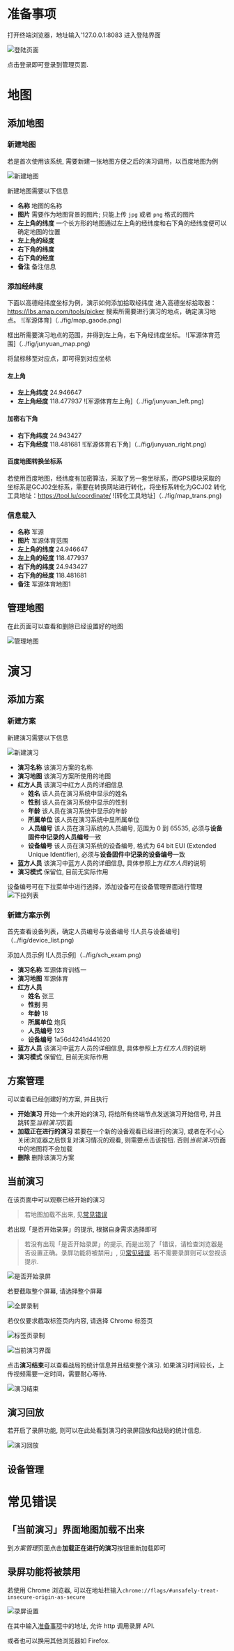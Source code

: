 # 准备事项
打开终端浏览器，地址输入'127.0.0.1:8083 进入登陆界面

![登陆页面](../fig/login.png)

点击登录即可登录到管理页面. 

# 地图
## 添加地图
### 新建地图
若是首次使用该系统, 需要新建一张地图方便之后的演习调用，以百度地图为例

![新建地图](../fig/new_map.png)

新建地图需要以下信息

- **名称** 地图的名称
- **图片** 需要作为地图背景的图片; 只能上传 `jpg` 或者 `png` 格式的图片
- **左上角的纬度** 一个长方形的地图通过左上角的经纬度和右下角的经纬度便可以确定地图的位置
- **左上角的经度** 
- **右下角的纬度** 
- **右下角的经度** 
- **备注** 备注信息

### 添加经纬度
下面以高德经纬度坐标为例，演示如何添加拾取经纬度
进入高德坐标拾取器：https://lbs.amap.com/tools/picker
搜索所需要进行演习的地点，确定演习地点。
![军源体育]（../fig/map_gaode.png)

框出所需要演习地点的范围，并得到左上角，右下角经纬度坐标。
![军源体育范围]（../fig/junyuan_map.png)

将鼠标移至对应点，即可得到对应坐标
#### 左上角
- **左上角纬度** 24.946647
- **左上角经度** 118.477937
![军源体育左上角]（../fig/junyuan_left.png)

#### 加密右下角
- **右下角纬度** 24.943427
- **右下角经度** 118.481681
![军源体育右下角]（../fig/junyuan_right.png)

#### 百度地图转换坐标系
若使用百度地图，经纬度有加密算法，采取了另一套坐标系，而GPS模块采取的坐标系是GCJ02坐标系，需要在转换网站进行转化，将坐标系转化为GCJ02
转化工具地址：https://tool.lu/coordinate/
![转化工具地址]（../fig/map_trans.png)

### 信息载入
- **名称** 军源
- **图片** 军源体育范围
- **左上角的纬度** 24.946647
- **左上角的经度** 118.477937
- **右下角的纬度** 24.943427
- **右下角的经度** 118.481681
- **备注** 军源体育地图1


## 管理地图
在此页面可以查看和删除已经设置好的地图

![管理地图](../fig/map_man.png)


# 演习
## 添加方案
### 新建方案
新建演习需要以下信息

![新建演习](../fig/new_train_sch.png)

- **演习名称** 该演习方案的名称
- **演习地图** 该演习方案所使用的地图
- **红方人员** 该演习中红方人员的详细信息
  - **姓名** 该人员在演习系统中显示的姓名
  - **性别** 该人员在演习系统中显示的性别
  - **年龄** 该人员在演习系统中显示的年龄
  - **所属单位** 该人员在演习系统中显所属单位
  - **人员编号** 该人员在演习系统的人员编号, 范围为 0 到 65535, 必须与**设备固件中记录的人员编号**一致
  - **设备编号** 该人员在演习系统的设备编号, 格式为 64 bit EUI (Extended Unique Identifier), 必须与**设备固件中记录的设备编号**一致
- **蓝方人员** 该演习中蓝方人员的详细信息, 具体参照上方*红方人员*的说明
- **演习模式** 保留位, 目前无实际作用

设备编号可在下拉菜单中进行选择，添加设备可在设备管理界面进行管理
![下拉列表](../fig/device_chose.png)

### 新建方案示例
首先查看设备列表，确定人员编号与设备编号
![人员与设备编号]（../fig/device_list.png)

添加人员示例
![人员示例]（../fig/sch_exam.png)
- **演习名称** 军源体育训练一
- **演习地图** 军源体育
- **红方人员** 
  - **姓名** 张三
  - **性别** 男
  - **年龄** 18
  - **所属单位** 炮兵
  - **人员编号** 123
  - **设备编号** 1a56d4241d441620
- **蓝方人员** 该演习中蓝方人员的详细信息, 具体参照上方*红方人员*的说明
- **演习模式** 保留位, 目前无实际作用


## 方案管理
可以查看已经创建好的方案, 并且执行

- **开始演习** 开始一个未开始的演习, 将给所有终端节点发送演习开始信号, 并且跳转至*当前演习*页面
- **加载正在进行的演习** 若要在一个新的设备观看已经进行的演习, 或者在不小心关闭浏览器之后恢复对演习情况的观看, 则需要点击该按钮. 否则*当前演习*页面中的地图将不会加载
- **删除** 删除该演习方案

## 当前演习
在该页面中可以观察已经开始的演习

> 若地图加载不出来, 见[常见错误](#常见错误)

若出现「是否开始录屏」的提示, 根据自身需求选择即可

> 若没有出现「是否开始录屏」的提示, 而是出现了「错误，请检查浏览器是否设置正确。录屏功能将被禁用」, 见[常见错误](#常见错误). 若不需要录屏则可以忽视该提示. 

![是否开始录屏](../fig/if_record.png)

若要截取整个屏幕, 请选择整个屏幕

![全屏录制](../fig/what_to_record.png)

若仅仅要求截取标签页内内容, 请选择 Chrome 标签页

![标签页录制](../fig/what_to_record_tab.png)

![当前演习界面](../fig/view.png)

点击**演习结束**可以查看战局的统计信息并且结束整个演习. 如果演习时间较长，上传视频需要一定时间，需要耐心等待. 

![演习结束](../fig/end_training.png)


## 演习回放
若开启了录屏功能, 则可以在此处看到演习的录屏回放和战局的统计信息. 

![演习回放](../fig/record_his.png)


## 设备管理

# 常见错误

## 「当前演习」界面地图加载不出来
到*方案管理*页面点击**加载正在进行的演习**按钮重新加载即可

## 录屏功能将被禁用
若使用 Chrome 浏览器, 可以在地址栏输入`chrome://flags/#unsafely-treat-insecure-origin-as-secure`

![录屏设置](../fig/chrome_setting.png)

在其中输入[准备事项](#准备事项)中的地址, 允许 http 调用录屏 API. 

或者也可以换用其他浏览器如 Firefox. 
